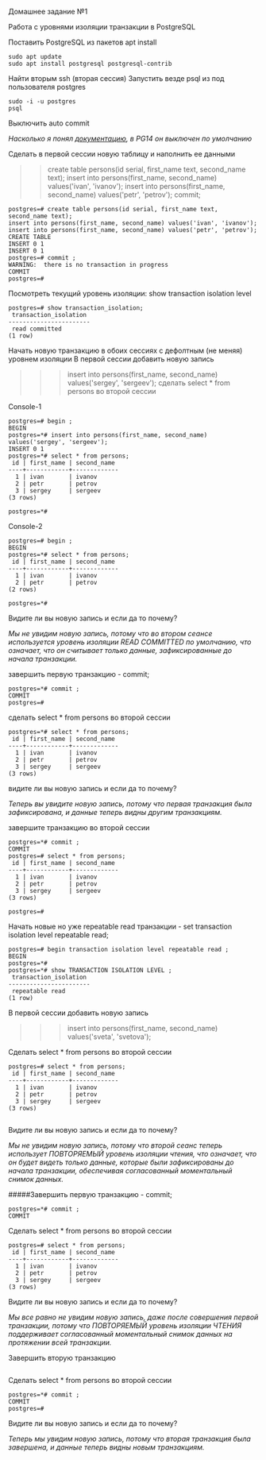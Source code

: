 Домашнее задание №1

Работа с уровнями изоляции транзакции в PostgreSQL

Поставить PostgreSQL из пакетов apt install

```
sudo apt update
sudo apt install postgresql postgresql-contrib
```


Найти вторым ssh (вторая сессия)
Запустить везде psql из под пользователя postgres

```
sudo -i -u postgres
psql
```

Выключить auto commit

_Насколько я понял [документацию](https://postgrespro.com/docs/postgresql/14/ecpg-sql-set-autocommit), в PG14 он выключен по умолчанию_

Сделать в первой сессии новую таблицу и наполнить ее данными

>>create table persons(id serial, first_name text, second_name text);
>>insert into persons(first_name, second_name) values('ivan', 'ivanov');
>>insert into persons(first_name, second_name) values('petr', 'petrov');
>>commit;

```
postgres=# create table persons(id serial, first_name text, second_name text);
insert into persons(first_name, second_name) values('ivan', 'ivanov');
insert into persons(first_name, second_name) values('petr', 'petrov');
CREATE TABLE
INSERT 0 1
INSERT 0 1
postgres=# commit ;
WARNING:  there is no transaction in progress
COMMIT
postgres=# 
```


Посмотреть текущий уровень изоляции: show transaction isolation level


```
postgres=# show transaction_isolation;
 transaction_isolation 
-----------------------
 read committed
(1 row)

```

Начать новую транзакцию в обоих сессиях с дефолтным (не меняя) уровнем изоляции
В первой сессии добавить новую запись

>>>insert into persons(first_name, second_name) values('sergey', 'sergeev');
>>сделать select * from persons во второй сессии

Console-1
```
postgres=# begin ;
BEGIN
postgres=*# insert into persons(first_name, second_name) values('sergey', 'sergeev');
INSERT 0 1
postgres=*# select * from persons;
 id | first_name | second_name 
----+------------+-------------
  1 | ivan       | ivanov
  2 | petr       | petrov
  3 | sergey     | sergeev
(3 rows)

postgres=*# 
```

Console-2
```
postgres=# begin ;
BEGIN
postgres=*# select * from persons;
 id | first_name | second_name 
----+------------+-------------
  1 | ivan       | ivanov
  2 | petr       | petrov
(2 rows)

postgres=*# 

```
Видите ли вы новую запись и если да то почему?

_Мы не увидим новую запись, потому что во втором сеансе используется уровень изоляции READ COMMITTED по умолчанию, что означает, что он считывает только данные, зафиксированные до начала транзакции._

завершить первую транзакцию - commit;

```
postgres=*# commit ;
COMMIT
postgres=# 

```

сделать select * from persons во второй сессии

```
postgres=*# select * from persons;
 id | first_name | second_name 
----+------------+-------------
  1 | ivan       | ivanov
  2 | petr       | petrov
  3 | sergey     | sergeev
(3 rows)

```

видите ли вы новую запись и если да то почему?

_Теперь вы увидите новую запись, потому что первая транзакция была зафиксирована, и данные теперь видны другим транзакциям._

завершите транзакцию во второй сессии

```
postgres=*# commit ;
COMMIT
postgres=# select * from persons;
 id | first_name | second_name 
----+------------+-------------
  1 | ivan       | ivanov
  2 | petr       | petrov
  3 | sergey     | sergeev
(3 rows)

postgres=# 

```

Начать новые но уже repeatable read транзакции - set transaction isolation level repeatable read;

```
postgres=# begin transaction isolation level repeatable read ;
BEGIN
postgres=*# 
postgres=*# show TRANSACTION ISOLATION LEVEL ;
 transaction_isolation 
-----------------------
 repeatable read
(1 row)

```

В первой сессии добавить новую запись

>>>insert into persons(first_name, second_name) values('sveta', 'svetova');

Cделать select * from persons во второй сессии

```
postgres=# select * from persons;
 id | first_name | second_name 
----+------------+-------------
  1 | ivan       | ivanov
  2 | petr       | petrov
  3 | sergey     | sergeev
(3 rows)


```

Видите ли вы новую запись и если да то почему?

_Мы не увидим новую запись, потому что второй сеанс теперь использует ПОВТОРЯЕМЫЙ уровень изоляции чтения, что означает, что он будет видеть только данные, которые были зафиксированы до начала транзакции, обеспечивая согласованный моментальный снимок данных._

#####Завершить первую транзакцию - commit;

```
postgres=*# commit ;
COMMIT
```

Сделать select * from persons во второй сессии


```
postgres=# select * from persons;
 id | first_name | second_name 
----+------------+-------------
  1 | ivan       | ivanov
  2 | petr       | petrov
  3 | sergey     | sergeev
(3 rows)

```

Видите ли вы новую запись и если да то почему?

_Мы все равно не увидим новую запись, даже после совершения первой транзакции, потому что ПОВТОРЯЕМЫЙ уровень изоляции ЧТЕНИЯ поддерживает согласованный моментальный снимок данных на протяжении всей транзакции._

Завершить вторую транзакцию


```

```

Сделать select * from persons во второй сессии


```
postgres=*# commit ;
COMMIT
postgres=# 

```

Видите ли вы новую запись и если да то почему?

_Теперь мы увидим новую запись, потому что вторая транзакция была завершена, и данные теперь видны новым транзакциям._
